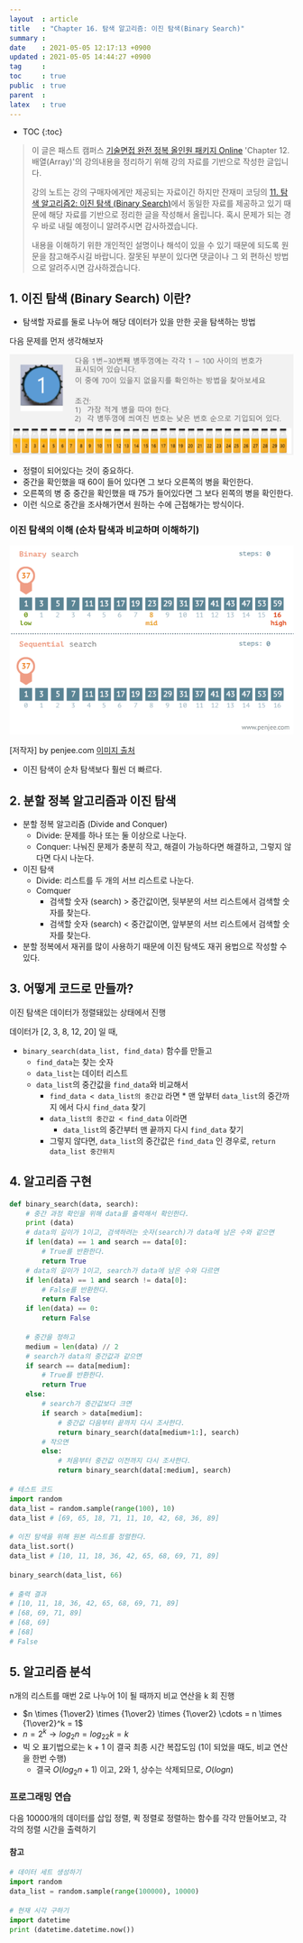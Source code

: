 ```yaml
---
layout  : article
title   : "Chapter 16. 탐색 알고리즘: 이진 탐색(Binary Search)"
summary : 
date    : 2021-05-05 12:17:13 +0900
updated : 2021-05-05 14:44:27 +0900
tag     : 
toc     : true
public  : true
parent  : 
latex   : true
---
```

* TOC
{:toc}

> 이 글은 패스트 캠퍼스 [기술면접 완전 정복 올인원 패키지 Online](https://fastcampus.co.kr/dev_online_algo) 'Chapter 12. 배열(Array)'의 강의내용을 정리하기 위해 강의 자료를 기반으로 작성한 글입니다.
>
> 강의 노트는 강의 구매자에게만 제공되는 자료이긴 하지만 잔재미 코딩의 [11. 탐색 알고리즘2: 이진 탐색 (Binary Search)](https://www.fun-coding.org/Chapter16-binarysearch.html)에서 동일한 자료를 제공하고 있기 때문에 해당 자료를 기반으로 정리한 글을 작성해서 올립니다. 혹시 문제가 되는 경우 바로 내릴 예정이니 알려주시면 감사하겠습니다.
>
> 내용을 이해하기 위한 개인적인 설명이나 해석이 있을 수 있기 때문에 되도록 원문을 참고해주시길 바랍니다.
> 잘못된 부분이 있다면 댓글이나 그 외 편하신 방법으로 알려주시면 감사하겠습니다.

## 1. 이진 탐색 (Binary Search) 이란?

* 탐색할 자료를 둘로 나누어 해당 데이터가 있을 만한 곳을 탐색하는 방법

다음 문제를 먼저 생각해보자

![sort example](../post-img/fc-algo-algorithm-16-search-binary/1_binarysearch.png)

* 정렬이 되어있다는 것이 중요하다.
* 중간을 확인했을 때 60이 들어 있다면 그 보다 오른쪽의 병을 확인한다.
* 오른쪽의 병 중 중간을 확인했을 때 75가 들어있다면 그 보다 왼쪽의 병을 확인한다.
* 이런 식으로 중간을 조사해가면서 원하는 수에 근접해가는 방식이다.

### 이진 탐색의 이해 (순차 탐색과 비교하며 이해하기)

![binary vs linear search](../post-img/fc-algo-algorithm-16-search-binary/2_binary-and-linear-search-animations.gif)

[저작자] by penjee.com [이미지 출처](https://blog.penjee.com/binary-vs-linear-search-animated-gifs/)

* 이진 탐색이 순차 탐색보다 훨씬 더 빠르다.

## 2. 분할 정복 알고리즘과 이진 탐색

* 분할 정복 알고리즘 (Divide and Conquer)
    * Divide: 문제를 하나 또는 둘 이상으로 나눈다.
    * Conquer: 나눠진 문제가 충분히 작고, 해결이 가능하다면 해결하고, 그렇지 않다면 다시 나눈다.
* 이진 탐색
    * Divide: 리스트를 두 개의 서브 리스트로 나눈다.
    * Comquer
        * 검색할 숫자 (search) > 중간값이면, 뒷부분의 서브 리스트에서 검색할 숫자를 찾는다.
        * 검색할 숫자 (search) < 중간값이면, 앞부분의 서브 리스트에서 검색할 숫자를 찾는다.
* 분할 정복에서 재귀를 많이 사용하기 때문에 이진 탐색도 재귀 용법으로 작성할 수 있다.

## 3. 어떻게 코드로 만들까?

이진 탐색은 데이터가 정렬돼있는 상태에서 진행

데이터가 [2, 3, 8, 12, 20] 일 때,

* `binary_search(data_list, find_data)` 함수를 만들고
    * `find_data`는 찾는 숫자
    * `data_list`는 데이터 리스트
    * `data_list`의 중간값을 `find_data`와 비교해서
        * `find_data < data_list의 중간값` 라면
                * 맨 앞부터 `data_list`의 중간까지 에서 다시 `find_data` 찾기
        * `data_list의 중간값 < find_data` 이라면
            * `data_list`의 중간부터 맨 끝까지 다시 `find_data` 찾기
        * 그렇지 않다면, `data_list`의 중간값은 `find_data` 인 경우로, `return data_list 중간위치`

## 4. 알고리즘 구현

```python
def binary_search(data, search):
    # 중간 과정 확인을 위해 data를 출력해서 확인한다.
    print (data)
    # data의 길이가 1이고, 검색하려는 숫자(search)가 data에 남은 수와 같으면
    if len(data) == 1 and search == data[0]:
        # True를 반환한다.
        return True
    # data의 길이가 1이고, search가 data에 남은 수와 다르면
    if len(data) == 1 and search != data[0]:
        # False를 반환한다.
        return False
    if len(data) == 0:
        return False

    # 중간을 정하고
    medium = len(data) // 2
    # search가 data의 중간값과 같으면
    if search == data[medium]:
        # True를 반환한다.
        return True
    else:
        # search가 중간값보다 크면
        if search > data[medium]:
            # 중간값 다음부터 끝까지 다시 조사한다.
            return binary_search(data[medium+1:], search)
        # 작으면
        else:
            # 처음부터 중간값 이전까지 다시 조사한다.
            return binary_search(data[:medium], search)

# 테스트 코드
import random
data_list = random.sample(range(100), 10)
data_list # [69, 65, 18, 71, 11, 10, 42, 68, 36, 89]
 
# 이진 탐색을 위해 원본 리스트를 정렬한다.
data_list.sort()
data_list # [10, 11, 18, 36, 42, 65, 68, 69, 71, 89]

binary_search(data_list, 66)

# 출력 결과
# [10, 11, 18, 36, 42, 65, 68, 69, 71, 89]
# [68, 69, 71, 89]
# [68, 69]
# [68]
# False
```

## 5. 알고리즘 분석

n개의 리스트를 매번 2로 나누어 1이 될 때까지 비교 연산을 k 회 진행

* $n \times {1\over2} \times {1\over2} \times {1\over2} \cdots = n \times {1\over2}^k = 1$
* $n = 2^k \rightarrow log_2n = log_22k = k$
* 빅 오 표기법으로는 k + 1 이 결국 최종 시간 복잡도임 (1이 되었을 때도, 비교 연산을 한번 수행)
    * 결국 $O(log_2n + 1)$ 이고, 2와 1, 상수는 삭제되므로, $O(logn)$

### 프로그래밍 연습

다음 10000개의 데이터를 삽입 정렬, 퀵 정렬로 정렬하는 함수를 각각 만들어보고, 각각의 정렬 시간을 출력하기

#### 참고

```python
# 데이터 세트 생성하기
import random
data_list = random.sample(range(100000), 10000)

# 현재 시각 구하기
import datetime
print (datetime.datetime.now())
```
